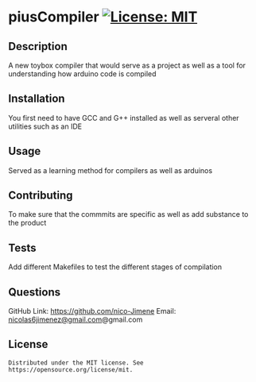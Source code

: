 # piusCompiler  [![License: MIT](https://img.shields.io/badge/License-MIT-yellow.svg)](https://opensource.org/licenses/MIT)

  ## Description 
  A new toybox compiler that would serve as a project as well as a tool for understanding how arduino code is compiled

  ## Installation
  You first need to have GCC and G++ installed as well as serveral other utilities such as an IDE

  ## Usage
  Served as a learning method for compilers as well as arduinos

  ## Contributing
  To make sure that the commmits are specific as well as add substance to the product

  ## Tests
  Add different Makefiles to test the different stages of compilation

  ## Questions
  GitHub Link: https://github.com/nico-Jimene
  Email: nicolas6jimenez@gmail.com@gmail.com
 

  ## License   
  
    Distributed under the MIT license. See https://opensource.org/license/mit.
    

